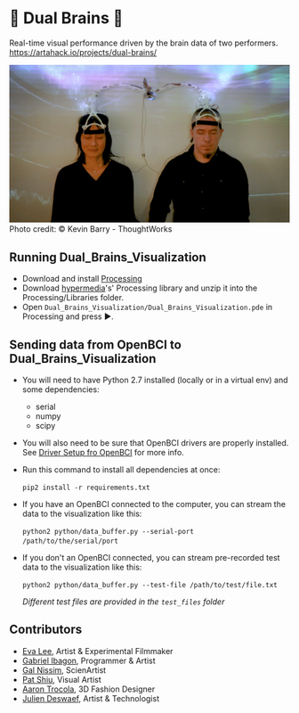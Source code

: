 # 🧠 Dual Brains 🧠

Real-time visual performance driven by the brain data of two performers.  
https://artahack.io/projects/dual-brains/

![Eva and Aaron at the Spring/Break Art Show 2018, NYC](images/SpringBreak-Art-Show-180308-web.png)
Photo credit: © Kevin Barry - ThoughtWorks

## Running Dual_Brains_Visualization

 - Download and install [Processing](https://processing.org/)
 - Download [hypermedia](https://ubaa.net/shared/processing/udp/)'s' Processing library and unzip it into the Processing/Libraries folder.
 - Open `Dual_Brains_Visualization/Dual_Brains_Visualization.pde` in Processing and press ▶️.

## Sending data from OpenBCI to Dual_Brains_Visualization

- You will need to have Python 2.7 installed (locally or in a virtual env) and some dependencies:
  - serial
  - numpy
  - scipy

- You will also need to be sure that OpenBCI drivers are properly installed. See [Driver Setup fro OpenBCI](http://docs.openbci.com/OpenBCI%20Software/01-OpenBCI_GUI#the-openbci-gui-hardwaredriver-setup-for-openbci_gui-and-openbcihub) for more info.

- Run this command to install all dependencies at once:

  ```pip2 install -r requirements.txt```

- If you have an OpenBCI connected to the computer, you can stream the data to the visualization like this:

  ```python2 python/data_buffer.py --serial-port /path/to/the/serial/port```

- If you don't an OpenBCI connected, you can stream pre-recorded test data to the visualization like this:

  ```python2 python/data_buffer.py --test-file /path/to/test/file.txt```

  *Different test files are provided in the `test_files` folder*

## Contributors
 - [Eva Lee](http://www.evaleestudio.com/), Artist & Experimental Filmmaker
 - [Gabriel Ibagon](https://github.com/gabrielibagon), Programmer & Artist
 - [Gal Nissim](https://www.galnissim.com/), ScienArtist
 - [Pat Shiu](http://patshiu.com/), Visual Artist
 - [Aaron Trocola](http://threeformfashion.com/), 3D Fashion Designer
 - [Julien Deswaef](https://xuv.be), Artist & Technologist
